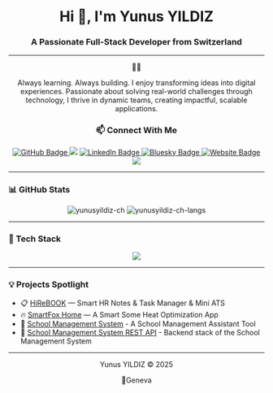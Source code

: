 <h1 align="center">Hi 👋, I'm Yunus YILDIZ</h1>
<h3 align="center">A Passionate Full-Stack Developer from Switzerland</h3>

---
<div align="center">
  🧑‍💻 

Always learning. Always building. I enjoy transforming ideas into digital experiences.
Passionate about solving real-world challenges through technology, I thrive in dynamic teams, creating impactful, scalable applications.

### 📫 Connect With Me

<p align="center">
  <a href="https://github.com/yunusyildiz-ch">
    <img src="https://img.shields.io/badge/GitHub-100000?style=flat&logo=github&logoColor=white" alt="GitHub Badge"/>
  </a>
  <a href="mailto:yunusyildiz@swissmail.com"><img src="https://img.shields.io/badge/Email-D14836?style=flat&logo=gmail&logoColor=white"/></a>
  <a href="https://www.linkedin.com/in/yunusyildiz-ch">
    <img src="https://img.shields.io/badge/LinkedIn-0A66C2?style=flat&logo=linkedin&logoColor=white" alt="LinkedIn Badge"/>
  </a>
  <a href="https://bsky.app/profile/yunusyildiz.ch">
    <img src="https://img.shields.io/badge/Bluesky-0085FF?style=flat&logo=bluesky&logoColor=white" alt="Bluesky Badge"/>
  </a>
  <a href="https://yunusyildiz.ch">
    <img src="https://img.shields.io/badge/Website-000000?style=flat&logo=google-chrome&logoColor=white" alt="Website Badge"/>
  </a>
   <a href="mailto:mail@yunusyildiz.ch"><img src="https://img.shields.io/badge/Email-D14836?style=flat&logo=gmail&logoColor=white"/></a>
</p>

</div>

---

### 📊 GitHub Stats

<p align="center">
  <img src="https://github-readme-stats.vercel.app/api?username=yunusyildiz-ch&show_icons=true&theme=tokyonight" alt="yunusyildiz-ch" />
  <img src="https://github-readme-stats.vercel.app/api/top-langs/?username=yunusyildiz-ch&layout=compact&theme=tokyonight" alt="yunusyildiz-ch-langs" />
</p>

---

### 🧰 Tech Stack

<p align="center">
  <img src="https://skillicons.dev/icons?i=html,css,js,react,nodejs,express,tailwind,bootstrap,materialui,python,arduino,mysql,postgres,git,github,vite" />
</p>

---

### 💡 Projects Spotlight

- 📋 [HiReBOOK](https://github.com/yunusyildiz-ch/hirebook) — Smart HR Notes & Task Manager & Mini ATS 
- 🔥 [SmartFox Home](https://github.com/yunusyildiz-ch/smartfox-home) — A Smart Some Heat Optimization App
- 🧰 [School Management System](https://github.com/yunusyildiz-ch/School-Management-System-Project) - A School Management Assistant Tool
- 🧰 [School Management System REST API](https://github.com/yunusyildiz-ch/School-Management-System-REST-API) - Backend stack of the School Management System

---
<div align="center">
  Yunus YILDIZ ©️ 2025
  <p>📍Geneva</p>
</div>


